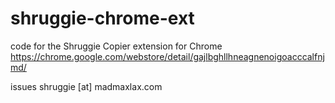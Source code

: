 # shruggie-chrome-ext
code for the Shruggie Copier extension for Chrome
https://chrome.google.com/webstore/detail/gajlbghllhneagnenoigoacccalfnjmd/

issues 
shruggie [at] madmaxlax.com
